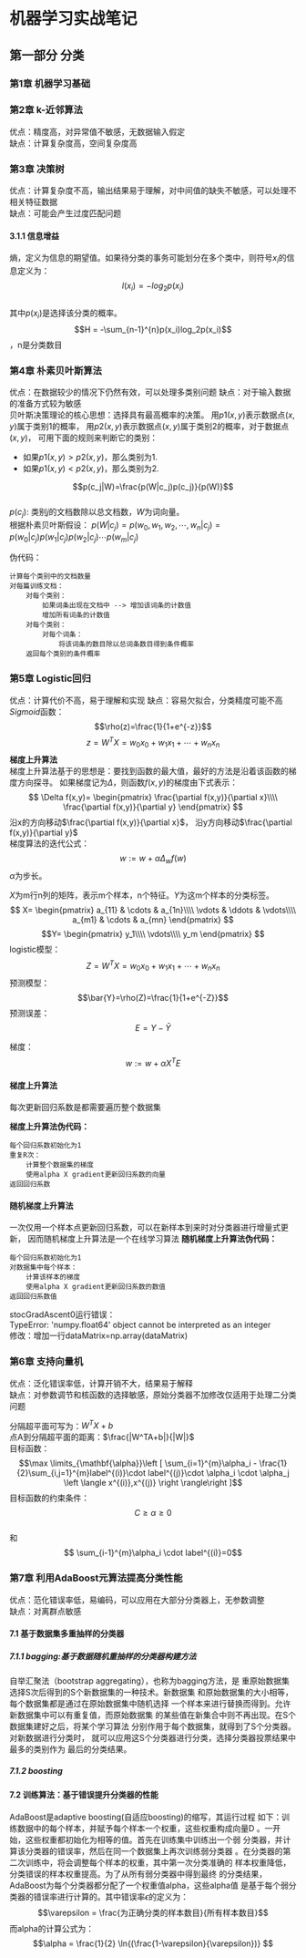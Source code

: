 # 机器学习实战笔记


## 第一部分 分类
### 第1章 机器学习基础
### 第2章 k-近邻算法
优点：精度高，对异常值不敏感，无数据输入假定  
缺点：计算复杂度高，空间复杂度高

### 第3章 决策树
优点：计算复杂度不高，输出结果易于理解，对中间值的缺失不敏感，可以处理不相关特征数据  
缺点：可能会产生过度匹配问题

#### 3.1.1 信息增益
熵，定义为信息的期望值。如果待分类的事务可能划分在多个类中，则符号$x_i$的信息定义为：  
$$l(x_i)=-log_2p(x_i)$$  
其中$p(x_i)$是选择该分类的概率。  
$$H = -\sum_{n-1}^{n}p(x_i)log_2p(x_i)$$，n是分类数目

### 第4章 朴素贝叶斯算法
优点：在数据较少的情况下仍然有效，可以处理多类别问题
缺点：对于输入数据的准备方式较为敏感  
贝叶斯决策理论的核心思想：选择具有最高概率的决策。
用$p1(x,y)$表示数据点$(x,y)$属于类别1的概率，
用$p2(x,y)$表示数据点$(x,y)$属于类别2的概率，对于数据点$(x,y)$，
可用下面的规则来判断它的类别：
- 如果$p1(x,y)>p2(x,y)$，那么类别为1.
- 如果$p1(x,y)<p2(x,y)$，那么类别为2.

$$p(c_j|W)=\frac{p(W|c_j)p(c_j)}{p(W)}$$  
$p(c_j)$: 类别$j$的文档数除以总文档数，$W$为词向量。  
根据朴素贝叶斯假设：
$p(W|c_j)=p(w_0,w_1,w_2,\cdots,w_n|c_j)=p(w_0|c_j)p(w_1|c_j)p(w_2|c_j)\cdots p(w_m|c_j)$

伪代码：
```  
计算每个类别中的文档数量
对每篇训练文档：
    对每个类别：
        如果词条出现在文档中 --> 增加该词条的计数值
        增加所有词条的计数值
    对每个类别：
        对每个词条：
            将该词条的数目除以总词条数目得到条件概率
    返回每个类别的条件概率
```


### 第5章 Logistic回归
优点：计算代价不高，易于理解和实现
缺点：容易欠拟合，分类精度可能不高  
$Sigmoid$函数：$$\rho(z)=\frac{1}{1+e^{-z}}$$
$$z=W^{T}X=w_0x_0+w_1x_1+\cdots+w_nx_n$$
**梯度上升算法**  
梯度上升算法基于的思想是：要找到函数的最大值，最好的方法是沿着该函数的梯度方向探寻。
如果梯度记为$\Delta$，则函数$f(x,y)$的梯度由下式表示：  
$$
\Delta f(x,y)=
\begin{pmatrix}
\frac{\partial f(x,y)}{\partial x}\\\\
\frac{\partial f(x,y)}{\partial y}
\end{pmatrix}
$$
沿x的方向移动$\frac{\partial f(x,y)}{\partial x}$，
沿y方向移动$\frac{\partial f(x,y)}{\partial y}$  
梯度算法的迭代公式：
$$w:=w + \alpha\Delta_wf(w)$$
$\alpha$为步长。  


$X$为m行n列的矩阵，表示m个样本，n个特征。$Y$为这m个样本的分类标签。
$$
X=
\begin{pmatrix}
a_{11} & \cdots & a_{1n}\\\\
\vdots & \ddots & \vdots\\\\
a_{m1} & \cdots & a_{mn}
\end{pmatrix}
$$
$$Y=
\begin{pmatrix}
y_1\\\\ 
\vdots\\\\ 
y_m
\end{pmatrix}
$$
logistic模型：  
$$Z=W^TX=w_0x_0+w_1x_1+\cdots+w_nx_n$$
预测模型：  
$$\bar{Y}=\rho(Z)=\frac{1}{1+e^{-Z}}$$
预测误差：  
$$E=Y-\bar{Y}$$

梯度：
$$w:=w + \alpha X^{T} E$$
#### 梯度上升算法
每次更新回归系数是都需要遍历整个数据集 

**梯度上升算法伪代码：**
```
每个回归系数初始化为1
重复R次：
    计算整个数据集的梯度
    使用alpha X gradient更新回归系数的向量
返回回归系数
```

#### 随机梯度上升算法
一次仅用一个样本点更新回归系数，可以在新样本到来时对分类器进行增量式更新，
因而随机梯度上升算法是一个在线学习算法
**随机梯度上升算法伪代码：**
```
每个回归系数初始化为1
对数据集中每个样本：
    计算该样本的梯度
    使用alpha X gradient更新回归系数的数值
返回回归系数值
```
stocGradAscent0运行错误：  
TypeError: 'numpy.float64' object cannot be interpreted as an integer  
修改：增加一行dataMatrix=np.array(dataMatrix)  

### 第6章 支持向量机
优点：泛化错误率低，计算开销不大，结果易于解释  
缺点：对参数调节和核函数的选择敏感，原始分类器不加修改仅适用于处理二分类问题

分隔超平面可写为：$W^TX+b$  
点A到分隔超平面的距离：$\frac{|W^TA+b|}{|W|}$  
目标函数：
$$\max \limits_{\mathbf{\alpha}}\left [ \sum_{i=1}^{m}\alpha_i - \frac{1}{2}\sum_{i,j=1}^{m}label^{(i)}\cdot label^{(j)}\cdot \alpha_i \cdot \alpha_j \left \langle x^{(i)},x^{(j)} \right \rangle\right ]$$
目标函数的约束条件：  
$$ C\geqslant \alpha \geqslant 0$$  
和  
$$ \sum_{i-1}^{m}\alpha_i \cdot label^{(i)}=0$$



### 第7章 利用AdaBoost元算法提高分类性能
优点：范化错误率低，易编码，可以应用在大部分分类器上，无参数调整  
缺点：对离群点敏感

#### 7.1 基于数据集多重抽样的分类器
##### 7.1.1 bagging:基于数据随机重抽样的分类器构建方法
自举汇聚法（bootstrap aggregating），也称为bagging方法，是
重原始数据集选择S次后得到的S个新数据集的一种技术。新数据集
和原始数据集的大小相等，每个数据集都是通过在原始数据集中随机选择
一个样本来进行替换而得到。允许新数据集中可以有重复值，而原始数据集
的某些值在新集合中则不再出现。在S个数据集建好之后，将某个学习算法
分别作用于每个数据集，就得到了S个分类器。对新数据进行分类时，
就可以应用这S个分类器进行分类，选择分类器投票结果中最多的类别作为
最后的分类结果。
##### 7.1.2 boosting

#### 7.2 训练算法：基于错误提升分类器的性能
AdaBoost是adaptive boosting(自适应boosting)的缩写，其运行过程
如下：训练数据中的每个样本，并赋予每个样本一个权重，这些权重构成向量D
。一开始，这些权重都初始化为相等的值。首先在训练集中训练出一个弱
分类器，并计算该分类器的错误率，然后在同一个数据集上再次训练弱分类器
。在分类器的第二次训练中，将会调整每个样本的权重，其中第一次分类准确的
样本权重降低，分类错误的样本权重提高。为了从所有弱分类器中得到最终
的分类结果，AdaBoost为每个分类器都分配了一个权重值alpha，这些alpha值
是基于每个弱分类器的错误率进行计算的。其中错误率$\epsilon$的定义为：
$$\varepsilon = \frac{为正确分类的样本数目}{所有样本数目}$$
而alpha的计算公式为：
$$\alpha = \frac{1}{2} \ln{(\frac{1-\varepsilon}{\varepsilon})} $$

